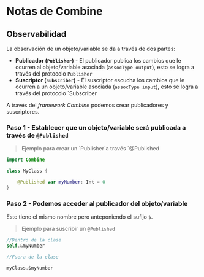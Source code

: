 # Notas de Combine

## Observabilidad

La observación de un objeto/variable se da a través de dos partes:

* **Publicador (`Publisher`)** - El publicador publica los cambios que le ocurren al objeto/variable asociada (`assocType output`), esto se logra a través del protocolo `Publisher`
* **Suscriptor (`Subscriber`)** - El suscriptor escucha los cambios que le ocurren a un objeto/variable asociada (`assocType input`), esto se logra a través del protocolo `Subscriber

A través del *framework Combine* podemos crear  publicadores y suscriptores.

### Paso 1 - Establecer que un objeto/variable será publicada a través de `@Published`

> Ejemplo para crear un ´Publisher´a través `@Published

```swift
import Combine

class MyClass {

    @Published var myNumber: Int = 0
}
```

### Paso 2 - Podemos acceder al publicador del objeto/variable

Este tiene el mismo nombre pero anteponiendo el sufijo `$`.

> Ejemplo para suscribir un `@Published`

```swift
//Dentro de la clase
self.&myNumber

//Fuera de la clase

myClass.$myNumber
